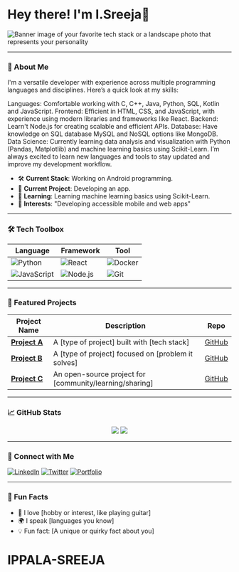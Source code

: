 # Hey there! I'm I.Sreeja👋

![Banner image of your favorite tech stack or a landscape photo that represents your personality](https://your-image-link.com)

---

### 🚀 About Me

 I'm a versatile developer with experience across multiple programming languages and disciplines. Here’s a quick look at my skills:

Languages: Comfortable working with C, C++, Java, Python, SQL, Kotlin and JavaScript.
Frontend: Efficient in HTML, CSS, and JavaScript, with experience using modern libraries and frameworks like React.
Backend: Learn't Node.js for creating scalable and efficient APIs.
Database: Have knowledge on SQL database MySQL and NoSQL options like MongoDB.
Data Science: Currently learning data analysis and visualization with Python (Pandas, Matplotlib) and machine learning basics using Scikit-Learn.
I’m always excited to learn new languages and tools to stay updated and improve my development workflow. 

- 🛠 **Current Stack**: Working on Android programming.
- 🎨 **Current Project**: Developing an app.
- 🌱 **Learning**: Learning machine learning basics using Scikit-Learn.
- 🤔 **Interests**: "Developing accessible mobile and web apps"

---

### 🛠 Tech Toolbox

| Language       | Framework       | Tool           |
| -------------- | --------------- | -------------- |
| ![Python](https://img.shields.io/badge/-Python-3776AB?style=flat-square&logo=python&logoColor=white) | ![React](https://img.shields.io/badge/-React-61DAFB?style=flat-square&logo=react&logoColor=black) | ![Docker](https://img.shields.io/badge/-Docker-2496ED?style=flat-square&logo=docker&logoColor=white) |
| ![JavaScript](https://img.shields.io/badge/-JavaScript-F7DF1E?style=flat-square&logo=javascript&logoColor=black) | ![Node.js](https://img.shields.io/badge/-Node.js-339933?style=flat-square&logo=node-dot-js&logoColor=white) | ![Git](https://img.shields.io/badge/-Git-F05032?style=flat-square&logo=git&logoColor=white) |

---

### 💼 Featured Projects

| Project Name                | Description                                           | Repo |
| ----------------------------| ----------------------------------------------------- | ---- |
| **[Project A](https://github.com/yourusername/projectA)** | A [type of project] built with [tech stack] | [GitHub](https://github.com/yourusername/projectA) |
| **[Project B](https://github.com/yourusername/projectB)** | A [type of project] focused on [problem it solves] | [GitHub](https://github.com/yourusername/projectB) |
| **[Project C](https://github.com/yourusername/projectC)** | An open-source project for [community/learning/sharing] | [GitHub](https://github.com/yourusername/projectC) |

---

### 📈 GitHub Stats

<p align="center">
  <img src="https://github-readme-stats.vercel.app/api?username=your-username&show_icons=true&theme=tokyonight" />
  <img src="https://github-readme-stats.vercel.app/api/top-langs/?username=your-username&layout=compact&theme=tokyonight" />
</p>

---

### 🤝 Connect with Me

[![LinkedIn](https://img.shields.io/badge/-LinkedIn-blue?style=flat-square&logo=linkedin&logoColor=white)](https://linkedin.com/in/your-profile)
[![Twitter](https://img.shields.io/badge/-Twitter-blue?style=flat-square&logo=twitter&logoColor=white)](https://twitter.com/your-profile)
[![Portfolio](https://img.shields.io/badge/-Portfolio-333?style=flat-square&logo=github&logoColor=white)](https://yourportfolio.com)

---

### 🎉 Fun Facts

- 🎸 I love [hobby or interest, like playing guitar]
- 🌍 I speak [languages you know]
- 💡 Fun fact: [A unique or quirky fact about you]
# IPPALA-SREEJA
